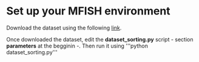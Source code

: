 # Set up your MFISH environment

Download the dataset using the following [link](https://github.com/jeanpat/MFISH).

Once downloaded the dataset, edit the **dataset_sorting.py** script - section **parameters** at the begginin -. Then run it using '''python dataset_sorting.py'''
